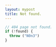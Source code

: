 ```yaml
---
layout: mypost
title: Not found. 
---
```


```js
// 404 page not found.
if (!found) {
  throw ("N0n3")
}
```

